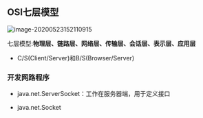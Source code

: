 ## OSI七层模型

![image-20200523152110915](F:\GitHub\learn\image\image-20200523152110915.png)

七层模型:**物理层、链路层、网络层、传输层、会话层、表示层、应用层**

+ C/S(Client/Server)和B/S(Browser/Server)

### 开发网路程序

+ java.net.ServerSocket：工作在服务器端，用于定义接口

+ java.net.Socket

